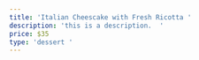 ```yaml
---
title: 'Italian Cheescake with Fresh Ricotta '
description: 'this is a description.  '
price: $35
type: 'dessert '
---
```


